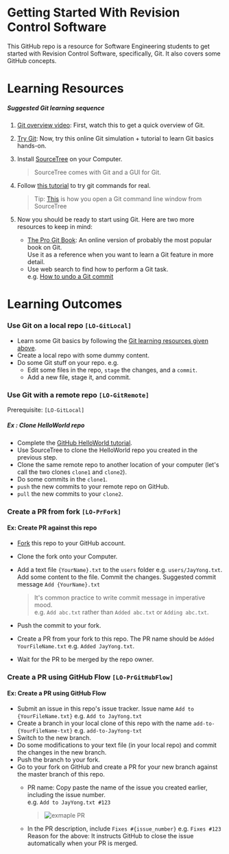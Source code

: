 # Getting Started With Revision Control Software

This GitHub repo is a resource for Software Engineering students to get started with Revision Control Software,
specifically, Git. It also covers some GitHub concepts.

# Learning Resources

##### Suggested Git learning sequence

1. [Git overview video](http://www.youtube.com/watch?v=v40b3ExbM0c): 
   First, watch this to get a quick overview of Git.  
2. [Try Git](https://try.github.io): Now, try this online Git simulation + tutorial 
   to learn Git basics hands-on.
3. Install [SourceTree](https://www.sourcetreeapp.com/) on your Computer.

   > SourceTree comes with Git and a GUI for Git.
4. Follow [this tutorial](https://www.atlassian.com/git/tutorials/setting-up-a-repository) to try git commands
   for real.

   > Tip: [This](https://confluence.atlassian.com/sourcetreekb/using-terminal-in-sourcetree-781398580.html)
   is how you open a Git command line window from SourceTree
5. Now you should be ready to start using Git. Here are two more resources to keep in mind:
   * [The Pro Git Book](http://git-scm.com/book): An online version of probably the
     most popular book on Git.<br>
     Use it as a reference when you want to learn a Git feature in more detail.
   * Use web search to find how to perform a Git task.<br>
     e.g. [How to undo a Git commit](https://git-scm.com/book/en/v2/Git-Basics-Undoing-Things)

# Learning Outcomes

### Use Git on a local repo `[LO-GitLocal]`

* Learn some Git basics by following the [Git learning resources given above](#learning-resources).
* Create a local repo with some dummy content.
* Do some Git stuff on your repo. e.g. 
  * Edit some files in the repo, `stage` the changes, and a `commit`.
  * Add a new file, stage it, and commit.  


### Use Git with a remote repo `[LO-GitRemote]`

Prerequisite: `[LO-GitLocal]`

##### Ex : Clone HelloWorld repo

* Complete the [GitHub HelloWorld tutorial](https://guides.github.com/activities/hello-world/).
* Use SourceTree to clone the HelloWorld repo you created in the previous step.
* Clone the same remote repo to another location of your computer 
  (let's call the two clones `clone1` and `clone2`).
* Do some commits in the `clone1`.  
* `push` the new commits to your remote repo on GitHub.
* `pull` the new commits to your `clone2`.

### Create a PR from fork `[LO-PrFork]`

#### Ex: Create PR against this repo

* [Fork](https://help.github.com/articles/fork-a-repo/) this repo to your GitHub account.
* Clone the fork onto your Computer.
* Add a text file `{YourName}.txt` to the `users` folder e.g. `users/JayYong.txt`. Add some content to the file. 
  Commit the changes. Suggested commit message `Add {YourName}.txt` 
  
  >It's common practice to write commit message in imperative mood.<br>
  e.g. `Add abc.txt` rather than `Added abc.txt` or `Adding abc.txt`.
* Push the commit to your fork.
* Create a PR from your fork to this repo. The PR name should be `Added YourFileName.txt` e.g. `Added JayYong.txt`.
* Wait for the PR to be merged by the repo owner.

### Create a PR using GitHub Flow `[LO-PrGitHubFlow]`

#### Ex: Create a PR using GitHub Flow

* Submit an issue in this repo's issue tracker. Issue name `Add to {YourFileName.txt}` 
  e.g. `Add to JayYong.txt`
* Create a branch in your local clone of this repo with the name `add-to-{YourFileName-txt}` 
  e.g. `add-to-JayYong-txt`
* Switch to the new branch.
* Do some modifications to your text file (in your local repo) and commit the changes in the new branch.
* Push the branch to your fork.
* Go to your fork on GitHub and create a PR for your new branch against the master branch of this repo.
  * PR name: Copy paste the name of the issue you created earlier, including the issue number. <br>
    e.g. `Add to JayYong.txt #123`

    > ![exmaple PR](/images/PrGithubFlow.png)
  * In the PR description, include `Fixes #{issue_number}` e.g. `Fixes #123`<br>
    Reason for the above: It instructs GitHub to close the issue automatically when your PR is merged.
  